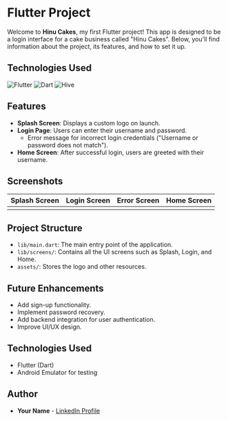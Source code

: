 


#  Flutter Project

Welcome to **Hinu Cakes**, my first Flutter project! This app is designed to be a login interface for a cake business called "Hinu Cakes". Below, you'll find information about the project, its features, and how to set it up.

<!-- Include the image of the app here -->
## Technologies Used
<div><img alt="Flutter" src="https://img.shields.io/badge/flutter-%2302569B.svg?style=for-the-badge&logo=flutter&logoColor=white"/>
<img alt="Dart" src="https://img.shields.io/badge/dart-%230175C2.svg?style=for-the-badge&logo=dart&logoColor=white"/>
<img alt="Hive" src="https://img.shields.io/badge/hive-%23FFAE00.svg?style=for-the-badge&logo=hive&logoColor=white"/></div>

## Features

- **Splash Screen**: Displays a custom logo on launch.
- **Login Page**: Users can enter their username and password.
  - Error message for incorrect login credentials ("Username or password does not match").
- **Home Screen**: After successful login, users are greeted with their username.

## Screenshots

| Splash Screen | Login Screen | Error Screen | Home Screen |
| --- | --- | --- | --- |
|     |     |  |  |



## Project Structure

- `lib/main.dart`: The main entry point of the application.
- `lib/screens/`: Contains all the UI screens such as Splash, Login, and Home.
- `assets/`: Stores the logo and other resources.

## Future Enhancements

- Add sign-up functionality.
- Implement password recovery.
- Add backend integration for user authentication.
- Improve UI/UX design.

## Technologies Used

- Flutter (Dart)
- Android Emulator for testing

## Author

- **Your Name** - [LinkedIn Profile](https://www.linkedin.com/in/muhammed-hameen-k-23a8b6303?utm_source=share&utm_campaign=share_via&utm_content=profile&utm_medium=android_app)


